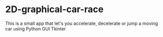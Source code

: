 # 2D-graphical-car-race
This is a small app that let's you accelerate, decelerate or jump a moving car using Python GUI Tkinter
